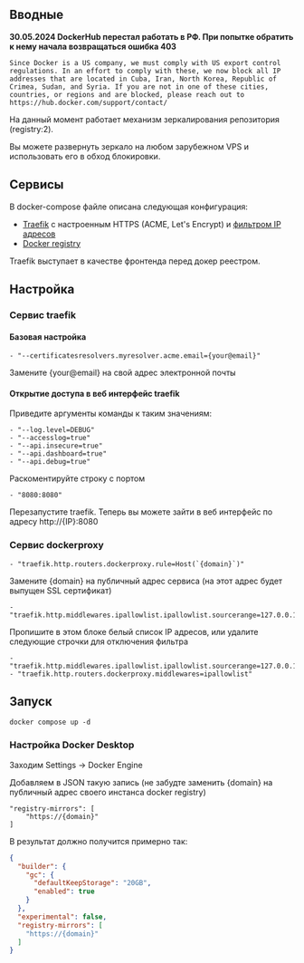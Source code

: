 ## Вводные

**30.05.2024 DockerHub перестал работать в РФ. При попытке обратить к нему начала возвращаться ошибка 403**
```
Since Docker is a US company, we must comply with US export control regulations. In an effort to comply with these, we now block all IP addresses that are located in Cuba, Iran, North Korea, Republic of Crimea, Sudan, and Syria. If you are not in one of these cities, countries, or regions and are blocked, please reach out to https://hub.docker.com/support/contact/
```

На данный момент работает механизм зеркалирования репозитория (registry:2). 

Вы можете развернуть зеркало на любом зарубежном VPS и использовать его в обход блокировки.

## Сервисы

В docker-compose файле описана следующая конфигурация:
- [Traefik](https://doc.traefik.io/traefik/) с настроенным HTTPS (ACME, Let's Encrypt) и [фильтром IP адресов](https://doc.traefik.io/traefik/middlewares/http/ipallowlist/)
- [Docker registry](https://hub.docker.com/_/registry)

Traefik выступает в качестве фронтенда перед докер реестром.

## Настройка
### Сервис traefik
#### Базовая настройка
```text
- "--certificatesresolvers.myresolver.acme.email={your@email}"
```
Замените  {your@email} на свой адрес электронной почты

#### Открытие доступа в веб интерфейс traefik
Приведите аргументы команды к таким значениям:
```text
- "--log.level=DEBUG"
- "--accesslog=true"
- "--api.insecure=true"
- "--api.dashboard=true"
- "--api.debug=true"
```
Раскоментируйте строку с портом
```text
- "8080:8080"
```
Перезапустите traefik. Теперь вы можете зайти в веб интерфейс по адресу http://{IP}:8080

### Сервис dockerproxy
```text
- "traefik.http.routers.dockerproxy.rule=Host(`{domain}`)"
```
Замените {domain} на публичный адрес сервиса (на этот адрес будет выпущен SSL сертификат)

```text
- "traefik.http.middlewares.ipallowlist.ipallowlist.sourcerange=127.0.0.1/32"
```
Пропишите в этом блоке белый список IP адресов, или удалите следующие строчки для отключения фильтра
```text
- "traefik.http.middlewares.ipallowlist.ipallowlist.sourcerange=127.0.0.1/32"
- "traefik.http.routers.dockerproxy.middlewares=ipallowlist"
```

## Запуск 
```text
docker compose up -d
```

### Настройка Docker Desktop
Заходим Settings -> Docker Engine

Добавляем в JSON такую запись (не забудте заменить {domain} на публичный адрес своего инстанса docker registry)
```text
"registry-mirrors": [
    "https://{domain}"
]
```

В результат должно получится примерно так:
```json
{
  "builder": {
    "gc": {
      "defaultKeepStorage": "20GB",
      "enabled": true
    }
  },
  "experimental": false,
  "registry-mirrors": [
    "https://{domain}"
  ]
}
```
